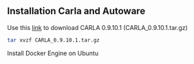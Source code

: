 ## Installation Carla and Autoware
Use this [link](https://github.com/carla-simulator/carla/releases/tag/0.9.10.1) to download CARLA 0.9.10.1 (CARLA_0.9.10.1.tar.gz)

```bash
tar xvzf CARLA_0.9.10.1.tar.gz
```

Install Docker Engine on Ubuntu
